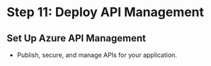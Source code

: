 # Step 11: Deploy API Management

## Set Up Azure API Management

- Publish, secure, and manage APIs for your application.
